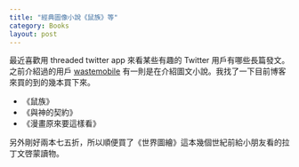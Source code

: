 ```yaml
---
title: "經典圖像小說《鼠族》等"
category: Books
layout: post
---
```


最近喜歡用 threaded twitter app 來看某些有趣的 Twitter 用戶有哪些長篇發文。之前介紹過的用戶 [wastemobile](https://twitter.com/wastemobile) 有一則是在介紹圖文小說。我找了一下目前博客來買的到的幾本買下來。

- 《鼠族》
- 《與神的契約》
- 《漫畫原來要這樣看》

另外剛好兩本七五折，所以順便買了《世界圖繪》這本幾個世紀前給小朋友看的拉丁文啓蒙讀物。

